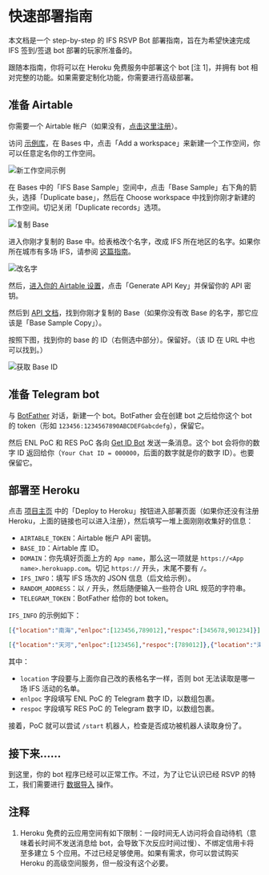 # 快速部署指南
本文档是一个 step-by-step 的 IFS RSVP Bot 部署指南，旨在为希望快速完成 IFS 签到/签退 bot 部署的玩家所准备的。

跟随本指南，你将可以在 Heroku 免费服务中部署这个 bot [注 1]，并拥有 bot 相对完整的功能。如果需要定制化功能，你需要进行高级部署。

## 准备 Airtable

你需要一个 Airtable 帐户（如果没有，[点击这里注册](https://airtable.com/invite/r/TCqAJZhy)）。

访问 [示例库](https://airtable.com/invite/l?inviteId=invHAheLd4lx9hWiI&inviteToken=f23d0248c93fe1e058d2da07470b44f6f8788d0ade9a8033885595d2d2e82787)，在 Bases 中，点击「Add a workspace」来新建一个工作空间，你可以任意定名你的工作空间。

![新工作空间示例](https://i.imgur.com/VjKJ0et.png)

在 Bases 中的「IFS Base Sample」空间中，点击「Base Sample」右下角的箭头，选择「Duplicate base」，然后在 Choose workspace 中找到你刚才新建的工作空间。切记关闭「Duplicate records」选项。

![复制 Base](https://i.imgur.com/puxE12J.png)

进入你刚才复制的 Base 中。给表格改个名字，改成 IFS 所在地区的名字。如果你所在城市有多场 IFS，请参阅 [这篇指南](/zh-cn/MultipleIfs)。

![改名字](https://i.imgur.com/lxpozq6.png)

然后，[进入你的 Airtable 设置](https://airtable.com/account)，点击「Generate API Key」并保留你的 API 密钥。

然后到 [API 文档](https://airtable.com/api)，找到你刚才复制的 Base（如果你没有改 Base 的名字，那它应该是「Base Sample Copy」）。

按照下图，找到你的 base 的 ID（右侧选中部分）。保留好。（该 ID 在 URL 中也可以找到。）

![获取 Base ID](https://i.imgur.com/5zPDjFQ.png)

## 准备 Telegram bot

与 [BotFather](https://t.me/botfather) 对话，新建一个 bot。BotFather 会在创建 bot 之后给你这个 bot 的 token（形如 `123456:1234567890ABCDEFGabcdefg`），保留它。

然后 ENL PoC 和 RES PoC 各向 [Get ID Bot](https://t.me/get_id_bot) 发送一条消息。这个 bot 会将你的数字 ID 返回给你（`Your Chat ID = 000000`，后面的数字就是你的数字 ID）。也要保留它。

## 部署至 Heroku

点击 [项目主页](https://github.com/Astrian/IFS-RSVP-Bot) 中的「Deploy to Heroku」按钮进入部署页面（如果你还没有注册 Heroku，上面的链接也可以进入注册），然后填写一堆上面刚刚收集好的信息：

- `AIRTABLE_TOKEN`：Airtable 帐户 API 密钥。
- `BASE_ID`：Airtable 库 ID。
- `DOMAIN`：你先填好页面上方的 `App name`，那么这一项就是 `https://<App name>.herokuapp.com`。切记 `https://` 开头，末尾不要有 `/`。
- `IFS_INFO`：填写 IFS 场次的 JSON 信息（后文给示例）。
- `RANDOM_ADDRESS`：以 `/` 开头，然后随便输入一些符合 URL 规范的字符串。
- `TELEGRAM_TOKEN`：BotFather 给你的 bot token。

`IFS_INFO` 的示例如下：

```json
[{"location":"南海","enlpoc":[123456,789012],"respoc":[345678,901234]}]
```

```json
[{"location":"天河","enlpoc":[123456],"respoc":[789012]},{"location":"海珠","enlpoc":[345678],"respoc":[901234]}]
```

其中：

- `location` 字段要与上面你自己改的表格名字一样，否则 bot 无法读取是哪一场 IFS 活动的名单。
- `enlpoc` 字段填写 ENL PoC 的 Telegram 数字 ID，以数组包裹。
- `respoc` 字段填写 RES PoC 的 Telegram 数字 ID，以数组包裹。

接着，PoC 就可以尝试 `/start` 机器人，检查是否成功被机器人读取身份了。

## 接下来……
到这里，你的 bot 程序已经可以正常工作。不过，为了让它认识已经 RSVP 的特工，我们需要进行 [数据导入](/zh-cn/ImportRsvpData) 操作。

## 注释

1. Heroku 免费的云应用空间有如下限制：一段时间无人访问将会自动待机（意味着长时间不发送消息给 bot，会导致下次反应时间过慢）、不绑定信用卡将至多建立 5 个应用。不过已经足够使用。如果有需求，你可以尝试购买 Heroku 的高级空间服务，但一般没有这个必要。